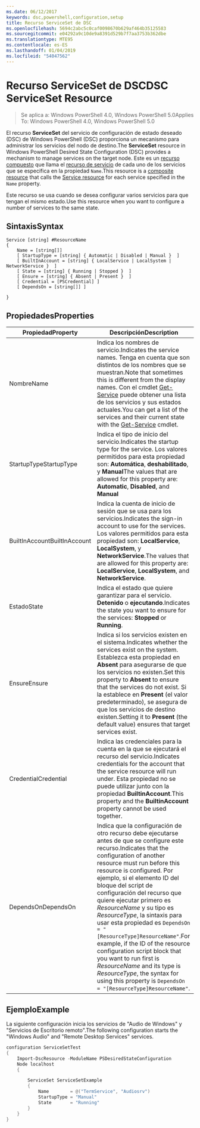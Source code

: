 ```yaml
---
ms.date: 06/12/2017
keywords: dsc,powershell,configuration,setup
title: Recurso ServiceSet de DSC
ms.openlocfilehash: 5694c2abc5c0caf0098670b629af464b35125583
ms.sourcegitcommit: e04292a9c10de9a8391d529b7f7aa3753b362dbe
ms.translationtype: MTE95
ms.contentlocale: es-ES
ms.lasthandoff: 01/04/2019
ms.locfileid: "54047562"
---
```

# <a name="dsc-serviceset-resource"></a><span data-ttu-id="19889-103">Recurso ServiceSet de DSC</span><span class="sxs-lookup"><span data-stu-id="19889-103">DSC ServiceSet Resource</span></span>

> <span data-ttu-id="19889-104">Se aplica a: Windows PowerShell 4.0, Windows PowerShell 5.0</span><span class="sxs-lookup"><span data-stu-id="19889-104">Applies To: Windows PowerShell 4.0, Windows PowerShell 5.0</span></span>

<span data-ttu-id="19889-105">El recurso **ServiceSet** del servicio de configuración de estado deseado (DSC) de Windows PowerShell (DSC) proporciona un mecanismo para administrar los servicios del nodo de destino.</span><span class="sxs-lookup"><span data-stu-id="19889-105">The **ServiceSet** resource in Windows PowerShell Desired State Configuration (DSC) provides a mechanism to manage services on the target node.</span></span> <span data-ttu-id="19889-106">Este es un [recurso compuesto](../../../resources/authoringResourceComposite.md) que llama el [recurso de servicio](serviceResource.md) de cada uno de los servicios que se especifica en la propiedad `Name`.</span><span class="sxs-lookup"><span data-stu-id="19889-106">This resource is a [composite resource](../../../resources/authoringResourceComposite.md) that calls the [Service resource](serviceResource.md) for each service specified in the `Name` property.</span></span>

<span data-ttu-id="19889-107">Este recurso se usa cuando se desea configurar varios servicios para que tengan el mismo estado.</span><span class="sxs-lookup"><span data-stu-id="19889-107">Use this resource when you want to configure a number of services to the same state.</span></span>

## <a name="syntax"></a><span data-ttu-id="19889-108">Sintaxis</span><span class="sxs-lookup"><span data-stu-id="19889-108">Syntax</span></span>

```
Service [string] #ResourceName
{
    Name = [string[]]
    [ StartupType = [string] { Automatic | Disabled | Manual }  ]
    [ BuiltInAccount = [string] { LocalService | LocalSystem | NetworkService }  ]
    [ State = [string] { Running | Stopped }  ]
    [ Ensure = [string] { Absent | Present }  ]
    [ Credential = [PSCredential] ]
    [ DependsOn = [string[]] ]

}
```

## <a name="properties"></a><span data-ttu-id="19889-109">Propiedades</span><span class="sxs-lookup"><span data-stu-id="19889-109">Properties</span></span>

|  <span data-ttu-id="19889-110">Propiedad</span><span class="sxs-lookup"><span data-stu-id="19889-110">Property</span></span>  |  <span data-ttu-id="19889-111">Descripción</span><span class="sxs-lookup"><span data-stu-id="19889-111">Description</span></span>   |
|---|---|
| <span data-ttu-id="19889-112">Nombre</span><span class="sxs-lookup"><span data-stu-id="19889-112">Name</span></span>| <span data-ttu-id="19889-113">Indica los nombres de servicio.</span><span class="sxs-lookup"><span data-stu-id="19889-113">Indicates the service names.</span></span> <span data-ttu-id="19889-114">Tenga en cuenta que son distintos de los nombres que se muestran.</span><span class="sxs-lookup"><span data-stu-id="19889-114">Note that sometimes this is different from the display names.</span></span> <span data-ttu-id="19889-115">Con el cmdlet [Get-Service](https://technet.microsoft.com/library/hh849804.aspx) puede obtener una lista de los servicios y sus estados actuales.</span><span class="sxs-lookup"><span data-stu-id="19889-115">You can get a list of the services and their current state with the [Get-Service](https://technet.microsoft.com/library/hh849804.aspx) cmdlet.</span></span>|
| <span data-ttu-id="19889-116">StartupType</span><span class="sxs-lookup"><span data-stu-id="19889-116">StartupType</span></span>| <span data-ttu-id="19889-117">Indica el tipo de inicio del servicio.</span><span class="sxs-lookup"><span data-stu-id="19889-117">Indicates the startup type for the service.</span></span> <span data-ttu-id="19889-118">Los valores permitidos para esta propiedad son: **Automática**, **deshabilitado**, y **Manual**</span><span class="sxs-lookup"><span data-stu-id="19889-118">The values that are allowed for this property are: **Automatic**, **Disabled**, and **Manual**</span></span>|
| <span data-ttu-id="19889-119">BuiltInAccount</span><span class="sxs-lookup"><span data-stu-id="19889-119">BuiltInAccount</span></span>| <span data-ttu-id="19889-120">Indica la cuenta de inicio de sesión que se usa para los servicios.</span><span class="sxs-lookup"><span data-stu-id="19889-120">Indicates the sign-in account to use for the services.</span></span> <span data-ttu-id="19889-121">Los valores permitidos para esta propiedad son: **LocalService**, **LocalSystem**, y **NetworkService**.</span><span class="sxs-lookup"><span data-stu-id="19889-121">The values that are allowed for this property are: **LocalService**, **LocalSystem**, and **NetworkService**.</span></span>|
| <span data-ttu-id="19889-122">Estado</span><span class="sxs-lookup"><span data-stu-id="19889-122">State</span></span>| <span data-ttu-id="19889-123">Indica el estado que quiere garantizar para el servicio. **Detenido** o **ejecutando**.</span><span class="sxs-lookup"><span data-stu-id="19889-123">Indicates the state you want to ensure for the services: **Stopped** or **Running**.</span></span>|
| <span data-ttu-id="19889-124">Ensure</span><span class="sxs-lookup"><span data-stu-id="19889-124">Ensure</span></span>| <span data-ttu-id="19889-125">Indica si los servicios existen en el sistema.</span><span class="sxs-lookup"><span data-stu-id="19889-125">Indicates whether the services exist on the system.</span></span> <span data-ttu-id="19889-126">Establezca esta propiedad en **Absent** para asegurarse de que los servicios no existen.</span><span class="sxs-lookup"><span data-stu-id="19889-126">Set this property to **Absent** to ensure that the services do not exist.</span></span> <span data-ttu-id="19889-127">Si la establece en **Present** (el valor predeterminado), se asegura de que los servicios de destino existen.</span><span class="sxs-lookup"><span data-stu-id="19889-127">Setting it to **Present** (the default value) ensures that target services exist.</span></span>|
| <span data-ttu-id="19889-128">Credential</span><span class="sxs-lookup"><span data-stu-id="19889-128">Credential</span></span>| <span data-ttu-id="19889-129">Indica las credenciales para la cuenta en la que se ejecutará el recurso del servicio.</span><span class="sxs-lookup"><span data-stu-id="19889-129">Indicates credentials for the account that the service resource will run under.</span></span> <span data-ttu-id="19889-130">Esta propiedad no se puede utilizar junto con la propiedad **BuiltinAccount**.</span><span class="sxs-lookup"><span data-stu-id="19889-130">This property and the **BuiltinAccount** property cannot be used together.</span></span>|
| <span data-ttu-id="19889-131">DependsOn</span><span class="sxs-lookup"><span data-stu-id="19889-131">DependsOn</span></span>| <span data-ttu-id="19889-132">Indica que la configuración de otro recurso debe ejecutarse antes de que se configure este recurso.</span><span class="sxs-lookup"><span data-stu-id="19889-132">Indicates that the configuration of another resource must run before this resource is configured.</span></span> <span data-ttu-id="19889-133">Por ejemplo, si el elemento ID del bloque del script de configuración del recurso que quiere ejecutar primero es *ResourceName* y su tipo es *ResourceType*, la sintaxis para usar esta propiedad es `DependsOn = "[ResourceType]ResourceName"`.</span><span class="sxs-lookup"><span data-stu-id="19889-133">For example, if the ID of the resource configuration script block that you want to run first is *ResourceName* and its type is *ResourceType*, the syntax for using this property is `DependsOn = "[ResourceType]ResourceName"`.</span></span>|



## <a name="example"></a><span data-ttu-id="19889-134">Ejemplo</span><span class="sxs-lookup"><span data-stu-id="19889-134">Example</span></span>

<span data-ttu-id="19889-135">La siguiente configuración inicia los servicios de "Audio de Windows" y "Servicios de Escritorio remoto".</span><span class="sxs-lookup"><span data-stu-id="19889-135">The following configuration starts the "Windows Audio" and "Remote Desktop Services" services.</span></span>

```powershell
configuration ServiceSetTest
{
    Import-DscResource -ModuleName PSDesiredStateConfiguration
    Node localhost
    {

        ServiceSet ServiceSetExample
        {
            Name        = @("TermService", "Audiosrv")
            StartupType = "Manual"
            State       = "Running"
        }
    }
}
```
